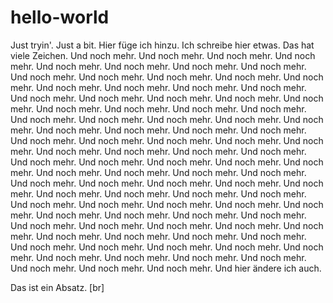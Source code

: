 # hello-world
Just tryin'.
Just a bit. Hier füge ich hinzu.
Ich schreibe hier etwas. Das hat viele Zeichen. Und noch mehr. Und noch mehr. Und noch mehr. Und noch mehr. Und noch mehr. Und noch mehr. Und noch mehr. Und noch mehr. Und noch mehr. Und noch mehr. Und noch mehr. Und noch mehr. Und noch mehr. Und noch mehr. Und noch mehr. Und noch mehr. Und noch mehr. Und noch mehr. Und noch mehr. Und noch mehr. Und noch mehr. Und noch mehr. Und noch mehr. Und noch mehr. Und noch mehr. Und noch mehr. Und noch mehr. Und noch mehr. Und noch mehr. Und noch mehr. Und noch mehr. Und noch mehr. Und noch mehr. Und noch mehr. Und noch mehr. Und noch mehr. Und noch mehr. Und noch mehr. Und noch mehr. Und noch mehr. Und noch mehr. Und noch mehr. Und noch mehr. Und noch mehr. Und noch mehr. Und noch mehr. Und noch mehr. Und noch mehr. Und noch mehr. Und noch mehr. Und noch mehr. Und noch mehr. Und noch mehr. Und noch mehr. Und noch mehr. Und noch mehr. Und noch mehr. Und noch mehr. Und noch mehr. Und noch mehr. Und noch mehr. Und noch mehr. Und noch mehr. Und noch mehr. Und noch mehr. Und noch mehr. Und noch mehr. Und noch mehr. Und noch mehr. Und noch mehr. Und noch mehr. Und noch mehr. Und noch mehr. Und noch mehr. Und noch mehr. Und noch mehr. Und noch mehr. Und noch mehr. Und noch mehr. Und noch mehr. Und noch mehr. Und noch mehr. Und noch mehr. Und noch mehr. Und noch mehr. Und noch mehr. Und noch mehr. Und noch mehr. Und noch mehr. Und noch mehr. Und noch mehr. Und noch mehr. Und hier ändere ich auch.

Das ist ein Absatz.
[br]
